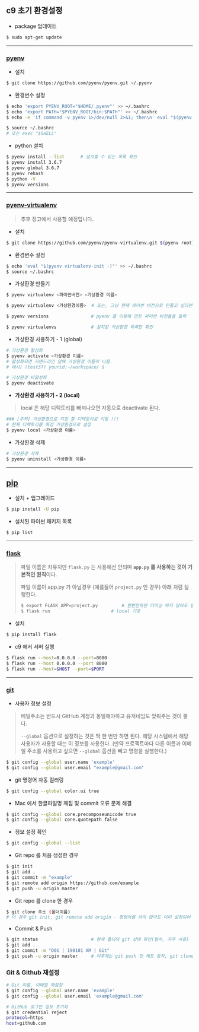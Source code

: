 ## c9 초기 환경설정

- package 업데이트

```bash
$ sudo apt-get update
```

---

### [pyenv](https://github.com/pyenv/pyenv)

- 설치

```bash
$ git clone https://github.com/pyenv/pyenv.git ~/.pyenv
```

- 환경변수 설정

```bash
$ echo 'export PYENV_ROOT="$HOME/.pyenv"' >> ~/.bashrc
$ echo 'export PATH="$PYENV_ROOT/bin:$PATH"' >> ~/.bashrc
$ echo -e 'if command -v pyenv 1>/dev/null 2>&1; then\n  eval "$(pyenv init -)"\nfi' >> ~/.bashrc

$ source ~/.bashrc
# 또는 exec "$SHELL"
```

- python 설치

```bash
$ pyenv install --list		# 설치할 수 있는 목록 확인
$ pyenv install 3.6.7
$ pyenv global 3.6.7
$ pyenv rehash
$ python -V
$ pyenv versions
```

---

### [pyenv-virtualenv](https://github.com/pyenv/pyenv-virtualenv#pyenv-virtualenv)

> 추후 장고에서 사용할 예정입니다.

- 설치

```BASH
$ git clone https://github.com/pyenv/pyenv-virtualenv.git $(pyenv root)/plugins/pyenv-virtualenv
```

- 환경변수 설정

```bash
$ echo 'eval "$(pyenv virtualenv-init -)"' >> ~/.bashrc
$ source ~/.bashrc
```

- 가상환경 만들기

```bash
$ pyenv virtualenv <파이썬버전> <가상환경 이름>

$ pyenv virtualenv <가상환경이름>  # 또는, 그냥 현재 파이썬 버전으로 만들고 싶다면

$ pyenv versions				# pyenv 를 이용해 만든 파이썬 버전들을 출력

$ pyenv virtualenvs				# 설치된 가상환경 목록만 확인
```

- 가상환경 사용하기 - 1 (global)

```bash
# 가상환경 활성화
$ pyenv activate <가상환경 이름>
# 활성화되면 커맨드라인 앞에 가상환경 이름이 나옴.
# 예시) (test37) yourid:~/workspace/ $

# 가상환경 비활성화
$ pyenv deactivate
```

- **가상환경 사용하기 - 2 (local)**

> local 은 해당 디렉토리를 빠져나오면 자동으로 deactivate 된다.

```bash
### [주의] 가상환경으로 지정 할 디텍토리로 이동 !!!
# 현재 디렉토리를 특정 가상환경으로 설정
$ pyenv local <가상환경 이름>
```

- 가상환경 삭제

```bash
# 가상환경 삭제
$ pyenv uninstall <가상환경 이름>
```

---

## [pip](https://pip.pypa.io/en/stable/installing/)

- 설치 + 업그레이드

```bash
$ pip install -U pip
```

- 설치된 파이썬 패키지 목록

```bash
$ pip list
```

---

### [flask](http://flask.pocoo.org/)

> 파일 이름은 자유지만 `flask.py` 는 사용해선 안되며 **`app.py` 를 사용하는 것이 기본적인 원칙**이다.
>
> 파일 이름이 app.py 가 아닐경우 (예를들어 `project.py` 인 경우) 아래 처럼 실행한다.
>
> ```bash
> $ export FLASK_APP=project.py 		# 한번만하면 더이상 하지 않아도 됨
> $ flask run 						# local 기준
> ```

- 설치

```bash
$ pip install flask
```

- c9 에서 서버 실행

```bash
$ flask run --host=0.0.0.0 --port=8080
$ flask run --host 0.0.0.0 --port 8080
$ flask run --host=$HOST --port=$PORT
```

---

### [git](https://git-scm.com/book/ko/v1/Git%EB%A7%9E%EC%B6%A4-Git-%EC%84%A4%EC%A0%95%ED%95%98%EA%B8%B0)

- 사용자 정보 설정

> 메일주소는 반드시 GitHub 계정과 동일해야하고 유저네임도 맞춰주는 것이 좋다.
>
> `--global` 옵션으로 설정하는 것은 딱 한 번만 하면 된다. 해당 시스템에서 해당 사용자가 사용할 때는 이 정보를 사용한다. (만약 프로젝트마다 다른 이름과 이메일 주소를 사용하고 싶으면 `--global` 옵션을 빼고 명령을 실행한다.)

```bash
$ git config --global user.name 'example'
$ git config --global user.email "example@gmail.com"
```

- git 명령어 자동 컬러링

```bash
$ git config --global color.ui true
```

- Mac 에서 한글파일명 깨짐 및 commit 오류 문제 해결

```bash
$ git config --global core.precomposeunicode true
$ git config --global core.quotepath false
```

- 정보 설정 확인

```bash
$ git config --global --list
```

- Git repo 를 처음 생성한 경우

```bash
$ git init
$ git add .
$ git commit -m "example"
$ git remote add origin https://github.com/example
$ git push -u origin master
```

- Git repo 를 clone 한 경우

```bash
$ git clone 주소 (폴더이름)
# 이 경우 git init, git remote add origin - 명령어를 하지 않아도 이미 설정되어 있다.
```

- Commit & Push

```bash
$ git status                    # 현재 폴더의 git 상태 확인(필수, 자주 사용)
$ git add .
$ git commit -m "D01 | 190101 AM | Git"
$ git push -u origin master     # 이후에는 git push 만 해도 동작, git clone 한 경우에도 해당
```

### Git & Github 재설정

```bash
# Git 이름, 이메일 재설정
$ git config --global user.name 'example'
$ git config --global user.email 'example@gmail.com'

# GitHub 로그인 정보 초기화
$ git credential reject
protocol=https
host=github.com
```

